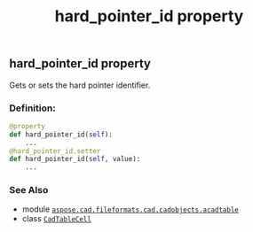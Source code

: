 ﻿---
title: hard_pointer_id property
second_title: Aspose.CAD for Python via .NET API References
description: 
type: docs
weight: 340
url: /aspose.cad.fileformats.cad.cadobjects.acadtable/cadtablecell/hard_pointer_id/
is_root: false
---

## hard_pointer_id property


Gets or sets the hard pointer identifier.
### Definition:
```python
@property
def hard_pointer_id(self):
    ...
@hard_pointer_id.setter
def hard_pointer_id(self, value):
    ...
```

### See Also
* module [`aspose.cad.fileformats.cad.cadobjects.acadtable`](../../)
* class [`CadTableCell`](/cad/python-net/aspose.cad.fileformats.cad.cadobjects.acadtable/cadtablecell)
